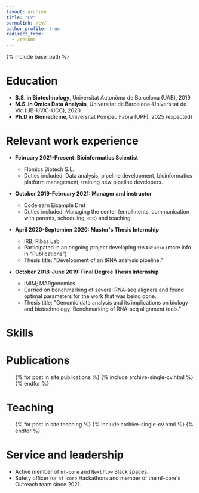 ```yaml
---
layout: archive
title: "CV"
permalink: /cv/
author_profile: true
redirect_from:
  - /resume
---
```


{% include base_path %}

Education
======
* **B.S. in Biotechnology**, Universitat Autonòma de Barcelona (UAB), 2019
* **M.S. in Omics Data Analysis**, Universitat de Barcelona-Universitat de Vic (UB-UVIC-UCC), 2020
* **Ph.D in Biomedicine**, Universitat Pompeu Fabra (UPF), 2025 (expected)

Relevant work experience
======
* **February 2021-Present: Bioinformatics Scientist**
  * Flomics Biotech S.L.
  * Duties included: Data analysis, pipeline development, bioinformatics platform management, training new pipeline developers.

* **October 2019-February 2021: Manager and instructor**
  * Codelearn Eixample Dret
  * Duties included: Managing the center (enrollments, communication with parents, scheduling, etc) and teaching.

* **April 2020-September 2020: Master's Thesis Internship**
  * IRB; Ribas Lab
  * Participated in an ongoing project developing `tRNAstudio` (more info in "Publications")
  * Thesis title: "Development of an tRNA analysis pipeline."
  
* **October 2018-June 2019: Final Degree Thesis Internship**
  * IMIM; MARgenomics
  * Carried on benchmarking of several RNA-seq aligners and found optimal parameters for the work that was being done.
  * Thesis title: "Genomic data analysis and its implications on biology and biotechnology: Benchmarking of RNA-seq alignment tools."

Skills
======
<!-- * Skill 1
* Skill 2
  * Sub-skill 2.1
  * Sub-skill 2.2
  * Sub-skill 2.3
* Skill 3 -->

Publications
======
  <ul>{% for post in site.publications %}
    {% include archive-single-cv.html %}
  {% endfor %}</ul>
  
<!-- Talks
======
  <ul>{% for post in site.talks %}
    {% include archive-single-talk-cv.html %}
  {% endfor %}</ul> -->
  

Teaching
======
  <ul>{% for post in site.teaching %}
    {% include archive-single-cv.html %}
  {% endfor %}</ul>
  
Service and leadership
======
* Active member of `nf-core` and `Nextflow` Slack spaces.
* Safety officer for `nf-core` Hackathons and member of the nf-core's Outreach team since 2021. 